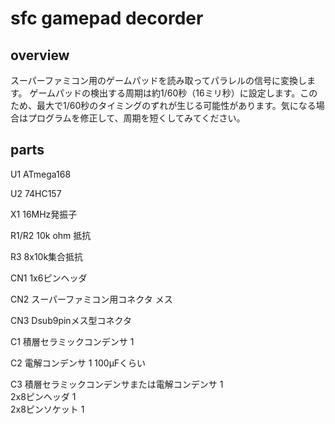 # sfc gamepad decorder
## overview
スーパーファミコン用のゲームパッドを読み取ってパラレルの信号に変換します。
ゲームパッドの検出する周期は約1/60秒（16ミリ秒）に設定します。このため、最大で1/60秒のタイミングのずれが生じる可能性があります。気になる場合はプログラムを修正して、周期を短くしてみてください。

## parts
U1	 ATmega168

U2	 74HC157

X1	 16MHz発振子	

R1/R2	 10k ohm 抵抗

R3	 8x10k集合抵抗

CN1	 1x6ピンヘッダ	

CN2	 スーパーファミコン用コネクタ メス

CN3	 Dsub9pinメス型コネクタ

C1	 積層セラミックコンデンサ	 1	 

C2	 電解コンデンサ	 1	 100μFくらい

C3	 積層セラミックコンデンサまたは電解コンデンサ	 1	 
 	 2x8ピンヘッダ	 1	 
 	 2x8ピンソケット	 1
